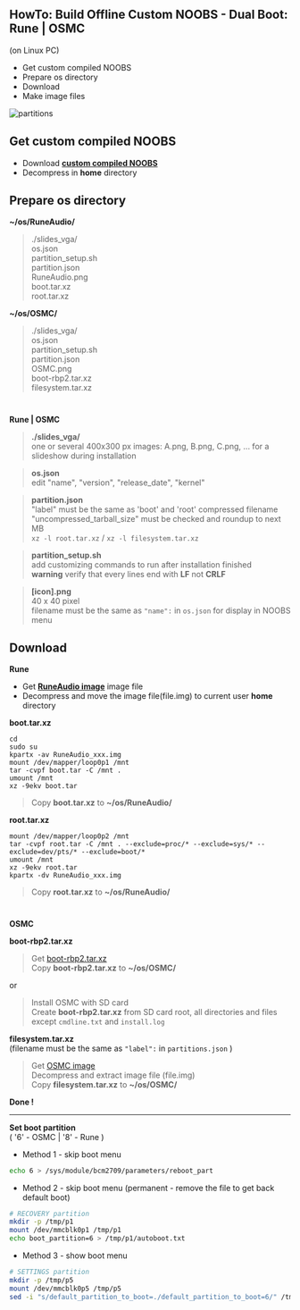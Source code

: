HowTo: Build Offline Custom NOOBS - Dual Boot: Rune | OSMC
---
(on Linux PC)  
  
- Get custom compiled NOOBS
- Prepare os directory  
- Download
- Make image files

![partitions](https://github.com/rern/Assets/blob/master/RPi2-3.Dual.Boot-Rune.OSMC/NOOBS_partitions.PNG)  

Get custom compiled NOOBS
---
- Download [**custom compiled NOOBS**](https://drive.google.com/open?id=0B9KEjMAuGbejdDU4Zy02bDJILWM)
- Decompress in **home** directory

Prepare os directory
---

**~/os/RuneAudio/** 

>./slides_vga/  
>	os.json  
>	partition_setup.sh  
>	partition.json  
>	RuneAudio.png  
>	boot.tar.xz  
>	root.tar.xz  

		
**~/os/OSMC/**  

>./slides_vga/  
>	os.json  
>	partition_setup.sh  
>	partition.json  
>	OSMC.png  
>	boot-rbp2.tar.xz  
>	filesystem.tar.xz  

#
**Rune | OSMC**

>**./slides_vga/**  
>	one or several 400x300 px images: A.png, B.png, C.png, ... for a slideshow during installation
	
>**os.json**  
>	edit "name", "version", "release_date", "kernel"

>**partition.json**  
>	"label" must be the same as 'boot' and 'root' compressed filename  
>	"uncompressed_tarball_size" must be checked and roundup to next MB  
> `xz -l root.tar.xz` / `xz -l filesystem.tar.xz`

>**partition_setup.sh**  
>	add customizing commands to run after installation finished  
>	**warning** verify that every lines end with **LF** not **CRLF**
	
>**[icon].png**  
>	40 x 40 pixel  
>	filename must be the same as `"name":` in `os.json` for display in NOOBS menu

Download
---
**Rune**  
- Get [**RuneAudio image**](http://www.runeaudio.com/download/) image file  
- Decompress and move the image file(file.img) to current user **home** directory  

**boot.tar.xz**  
>
```
cd
sudo su
kpartx -av RuneAudio_xxx.img
mount /dev/mapper/loop0p1 /mnt
tar -cvpf boot.tar -C /mnt .
umount /mnt
xz -9ekv boot.tar
```
>
>Copy **boot.tar.xz** to **~/os/RuneAudio/**  

**root.tar.xz**  
>
```
mount /dev/mapper/loop0p2 /mnt
tar -cvpf root.tar -C /mnt . --exclude=proc/* --exclude=sys/* --exclude=dev/pts/* --exclude=boot/*
umount /mnt
xz -9ekv root.tar
kpartx -dv RuneAudio_xxx.img
```
>
>Copy **root.tar.xz** to **~/os/RuneAudio/**  
 	
#
**OSMC**  

**boot-rbp2.tar.xz**  
>Get [boot-rbp2.tar.xz](http://ftp.fau.de/osmc/osmc/download/installers/noobs/)  
>Copy **boot-rbp2.tar.xz** to **~/os/OSMC/**  

or  

>Install OSMC with SD card  
>Create **boot-rbp2.tar.xz** from SD card root, all directories and files except `cmdline.txt` and `install.log`  

**filesystem.tar.xz**  
(filename must be the same as `"label":` in `partitions.json` )  
>Get [OSMC image](http://ftp.fau.de/osmc/osmc/download/installers/diskimages/)    
>Decompress and extract image file (file.img)  
>Copy **filesystem.tar.xz** to **~/os/OSMC/**	

**Done !**  

---
  
**Set boot partition**  
( '6' - OSMC | '8' - Rune )
- Method 1 - skip boot menu
```sh
echo 6 > /sys/module/bcm2709/parameters/reboot_part
```
- Method 2 - skip boot menu (permanent - remove the file to get back default boot)
```sh
# RECOVERY partition
mkdir -p /tmp/p1
mount /dev/mmcblk0p1 /tmp/p1
echo boot_partition=6 > /tmp/p1/autoboot.txt
```
- Method 3 - show boot menu
```sh
# SETTINGS partition
mkdir -p /tmp/p5
mount /dev/mmcblk0p5 /tmp/p5
sed -i "s/default_partition_to_boot=./default_partition_to_boot=6/" /tmp/p5/noobs.conf
```
